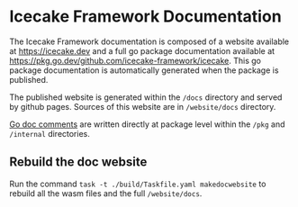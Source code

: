 # Icecake Framework Documentation

The Icecake Framework documentation is composed of a website available at https://icecake.dev and a full go package documentation available at https://pkg.go.dev/github.com/icecake-framework/icecake. This go package documentation is automatically generated when the package is published. 

The published website is generated within the `/docs` directory and served by github pages. Sources of this website are in `/website/docs` directory. 

[Go doc comments](https://go.dev/doc/comment) are written directly at package level within the `/pkg` and `/internal` directories. 

## Rebuild the doc website

Run the command `task -t ./build/Taskfile.yaml makedocwebsite` to rebuild all the wasm files and the full `/website/docs`.
